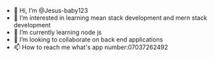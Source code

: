 - 👋 Hi, I’m @Jesus-baby123
- 👀 I’m interested in learning mean stack development and mern stack development 
- 🌱 I’m currently learning node js
- 💞️ I’m looking to collaborate on back end applications 
- 📫 How to reach me what's app number:07037262492

<!---
Jesus-baby123/Jesus-baby123 is a ✨ special ✨ repository because its `README.md` (this file) appears on your GitHub profile.
You can click the Preview link to take a look at your changes.
--->
